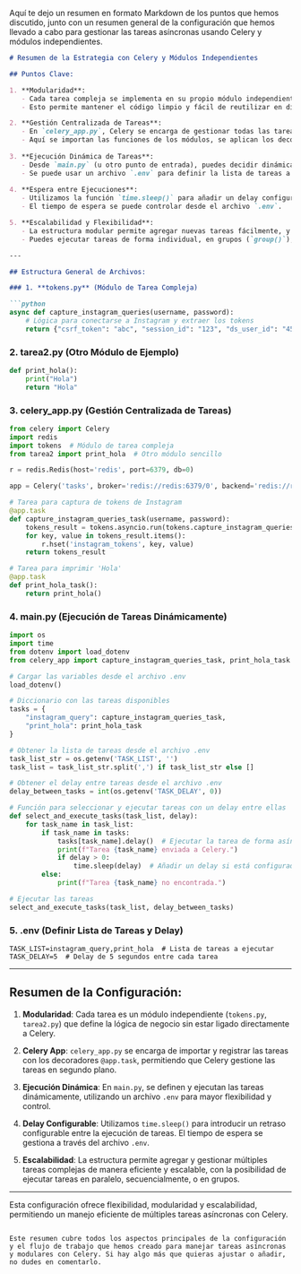 Aquí te dejo un resumen en formato Markdown de los puntos que hemos discutido, junto con un resumen general de la configuración que hemos llevado a cabo para gestionar las tareas asíncronas usando Celery y módulos independientes.

```md
# Resumen de la Estrategia con Celery y Módulos Independientes

## Puntos Clave:

1. **Modularidad**: 
   - Cada tarea compleja se implementa en su propio módulo independiente (por ejemplo, `tokens.py`), sin estar directamente ligado a Celery.
   - Esto permite mantener el código limpio y fácil de reutilizar en diferentes contextos, no solo en Celery.

2. **Gestión Centralizada de Tareas**:
   - En `celery_app.py`, Celery se encarga de gestionar todas las tareas.
   - Aquí se importan las funciones de los módulos, se aplican los decoradores `@app.task` y Celery maneja la ejecución en segundo plano.
   
3. **Ejecución Dinámica de Tareas**:
   - Desde `main.py` (u otro punto de entrada), puedes decidir dinámicamente qué tareas ejecutar.
   - Se puede usar un archivo `.env` para definir la lista de tareas a ejecutar y otros parámetros (como un retraso entre las tareas).
   
4. **Espera entre Ejecuciones**:
   - Utilizamos la función `time.sleep()` para añadir un delay configurable entre la ejecución de tareas.
   - El tiempo de espera se puede controlar desde el archivo `.env`.

5. **Escalabilidad y Flexibilidad**:
   - La estructura modular permite agregar nuevas tareas fácilmente, y Celery se encarga de gestionar la concurrencia y la distribución de las mismas.
   - Puedes ejecutar tareas de forma individual, en grupos (`group()`), o en cadenas (`chain()`), dependiendo de tus necesidades.

---

## Estructura General de Archivos:

### 1. **tokens.py** (Módulo de Tarea Compleja)

```python
async def capture_instagram_queries(username, password):
    # Lógica para conectarse a Instagram y extraer los tokens
    return {"csrf_token": "abc", "session_id": "123", "ds_user_id": "456"}
```

### 2. **tarea2.py** (Otro Módulo de Ejemplo)

```python
def print_hola():
    print("Hola")
    return "Hola"
```

### 3. **celery_app.py** (Gestión Centralizada de Tareas)

```python
from celery import Celery
import redis
import tokens  # Módulo de tarea compleja
from tarea2 import print_hola  # Otro módulo sencillo

r = redis.Redis(host='redis', port=6379, db=0)

app = Celery('tasks', broker='redis://redis:6379/0', backend='redis://redis:6379/0')

# Tarea para captura de tokens de Instagram
@app.task
def capture_instagram_queries_task(username, password):
    tokens_result = tokens.asyncio.run(tokens.capture_instagram_queries(username, password))
    for key, value in tokens_result.items():
        r.hset('instagram_tokens', key, value)
    return tokens_result

# Tarea para imprimir 'Hola'
@app.task
def print_hola_task():
    return print_hola()
```

### 4. **main.py** (Ejecución de Tareas Dinámicamente)

```python
import os
import time
from dotenv import load_dotenv
from celery_app import capture_instagram_queries_task, print_hola_task

# Cargar las variables desde el archivo .env
load_dotenv()

# Diccionario con las tareas disponibles
tasks = {
    "instagram_query": capture_instagram_queries_task,
    "print_hola": print_hola_task
}

# Obtener la lista de tareas desde el archivo .env
task_list_str = os.getenv('TASK_LIST', '')
task_list = task_list_str.split(',') if task_list_str else []

# Obtener el delay entre tareas desde el archivo .env
delay_between_tasks = int(os.getenv('TASK_DELAY', 0))

# Función para seleccionar y ejecutar tareas con un delay entre ellas
def select_and_execute_tasks(task_list, delay):
    for task_name in task_list:
        if task_name in tasks:
            tasks[task_name].delay()  # Ejecutar la tarea de forma asíncrona
            print(f"Tarea {task_name} enviada a Celery.")
            if delay > 0:
                time.sleep(delay)  # Añadir un delay si está configurado
        else:
            print(f"Tarea {task_name} no encontrada.")

# Ejecutar las tareas
select_and_execute_tasks(task_list, delay_between_tasks)
```

### 5. **.env** (Definir Lista de Tareas y Delay)

```env
TASK_LIST=instagram_query,print_hola  # Lista de tareas a ejecutar
TASK_DELAY=5  # Delay de 5 segundos entre cada tarea
```

---

## Resumen de la Configuración:

1. **Modularidad**: Cada tarea es un módulo independiente (`tokens.py`, `tarea2.py`) que define la lógica de negocio sin estar ligado directamente a Celery.
   
2. **Celery App**: `celery_app.py` se encarga de importar y registrar las tareas con los decoradores `@app.task`, permitiendo que Celery gestione las tareas en segundo plano.

3. **Ejecución Dinámica**: En `main.py`, se definen y ejecutan las tareas dinámicamente, utilizando un archivo `.env` para mayor flexibilidad y control.

4. **Delay Configurable**: Utilizamos `time.sleep()` para introducir un retraso configurable entre la ejecución de tareas. El tiempo de espera se gestiona a través del archivo `.env`.

5. **Escalabilidad**: La estructura permite agregar y gestionar múltiples tareas complejas de manera eficiente y escalable, con la posibilidad de ejecutar tareas en paralelo, secuencialmente, o en grupos.

---

Esta configuración ofrece flexibilidad, modularidad y escalabilidad, permitiendo un manejo eficiente de múltiples tareas asíncronas con Celery.
```

Este resumen cubre todos los aspectos principales de la configuración y el flujo de trabajo que hemos creado para manejar tareas asíncronas y modulares con Celery. Si hay algo más que quieras ajustar o añadir, no dudes en comentarlo.